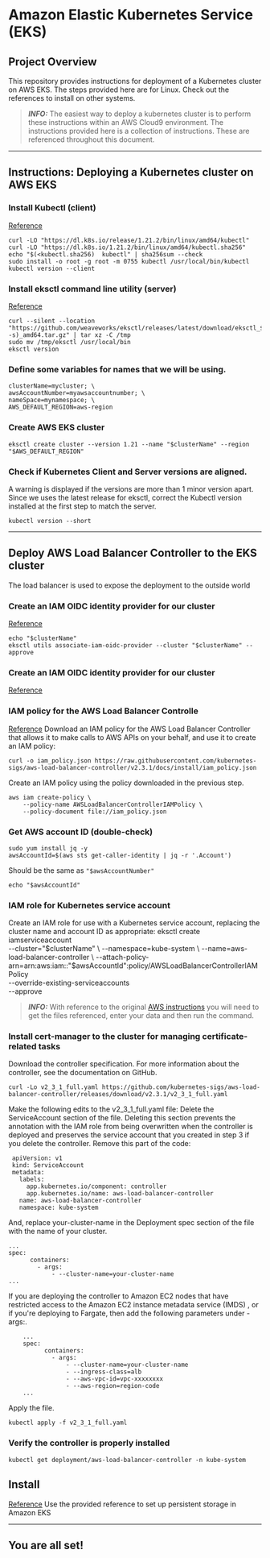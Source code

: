 # Amazon Elastic Kubernetes Service (EKS)

## Project Overview
This repository provides instructions for deployment of a Kubernetes cluster on AWS EKS.
The steps provided here are for Linux. Check out the references to install on other systems.

> **_INFO:_**  The easiest way to deploy a kubernetes cluster is to perform these instructions within an AWS Cloud9 environment. The instructions provided here is a collection of instructions. These are referenced throughout this document.

---
## Instructions: Deploying a Kubernetes cluster on AWS EKS

### Install Kubectl (client)
[Reference](https://kubernetes.io/docs/tasks/tools/install-kubectl-linux/)
```
curl -LO "https://dl.k8s.io/release/1.21.2/bin/linux/amd64/kubectl"
curl -LO "https://dl.k8s.io/1.21.2/bin/linux/amd64/kubectl.sha256"
echo "$(<kubectl.sha256)  kubectl" | sha256sum --check
sudo install -o root -g root -m 0755 kubectl /usr/local/bin/kubectl
kubectl version --client
```

### Install eksctl command line utility (server)
[Reference](https://docs.aws.amazon.com/eks/latest/userguide/eksctl.html)
```
curl --silent --location "https://github.com/weaveworks/eksctl/releases/latest/download/eksctl_$(uname -s)_amd64.tar.gz" | tar xz -C /tmp
sudo mv /tmp/eksctl /usr/local/bin
eksctl version
```

### Define some variables for names that we will be using.
```
clusterName=mycluster; \
awsAccountNumber=myawsaccountnumber; \
nameSpace=mynamespace; \
AWS_DEFAULT_REGION=aws-region
```

### Create AWS EKS cluster
```
eksctl create cluster --version 1.21 --name "$clusterName" --region "$AWS_DEFAULT_REGION"
```

### Check if Kubernetes Client and Server versions are aligned.
A warning is displayed if the versions are more than 1 minor version apart.
Since we uses the latest release for eksctl, correct the Kubectl version installed at the first step to match the server.
```
kubectl version --short
```

---

## Deploy AWS Load Balancer Controller to the EKS cluster
The load balancer is used to expose the deployment to the outside world

### Create an IAM OIDC identity provider for our cluster
[Reference](https://docs.aws.amazon.com/eks/latest/userguide/enable-iam-roles-for-service-accounts.html)
```
echo "$clusterName"
eksctl utils associate-iam-oidc-provider --cluster "$clusterName" --approve
```

### Create an IAM OIDC identity provider for our cluster
[Reference](https://docs.aws.amazon.com/eks/latest/userguide/enable-iam-roles-for-service-accounts.html)

### IAM policy for the AWS Load Balancer Controlle
[Reference](https://docs.aws.amazon.com/eks/latest/userguide/aws-load-balancer-controller.html)
Download an IAM policy for the AWS Load Balancer Controller that allows it to make calls to AWS APIs on your behalf, and use it to create an IAM policy: 

```
curl -o iam_policy.json https://raw.githubusercontent.com/kubernetes-sigs/aws-load-balancer-controller/v2.3.1/docs/install/iam_policy.json
```
Create an IAM policy using the policy downloaded in the previous step.
```
aws iam create-policy \
    --policy-name AWSLoadBalancerControllerIAMPolicy \
    --policy-document file://iam_policy.json
```

### Get AWS account ID (double-check)
```
sudo yum install jq -y
awsAccountId=$(aws sts get-caller-identity | jq -r '.Account')
```
Should be the same as `"$awsAccountNumber"`
```
echo "$awsAccountId"
```

### IAM  role for Kubernetes service account
Create an IAM role for use with a Kubernetes service account, replacing the cluster name and account ID as appropriate: 
eksctl create iamserviceaccount \
  --cluster="$clusterName" \
  --namespace=kube-system \
  --name=aws-load-balancer-controller  \
  --attach-policy-arn=arn:aws:iam::"$awsAccountId":policy/AWSLoadBalancerControllerIAMPolicy \
  --override-existing-serviceaccounts \
  --approve

> **_INFO:_**  With reference to the original [AWS instructions](https://docs.aws.amazon.com/eks/latest/userguide/aws-load-balancer-controller.html) you will need to get the files referenced, enter your data and then run the command.

### Install cert-manager to the cluster for managing certificate-related tasks
Download the controller specification. For more information about the controller, see the documentation on GitHub.
```
curl -Lo v2_3_1_full.yaml https://github.com/kubernetes-sigs/aws-load-balancer-controller/releases/download/v2.3.1/v2_3_1_full.yaml
```

Make the following edits to the v2_3_1_full.yaml file:
Delete the ServiceAccount section of the file. Deleting this section prevents the annotation with the IAM role from being overwritten when the controller is deployed and preserves the service account that you created in step 3 if you delete the controller.
Remove this part of the code:
```
 apiVersion: v1
 kind: ServiceAccount
 metadata:
   labels:
     app.kubernetes.io/component: controller
     app.kubernetes.io/name: aws-load-balancer-controller
   name: aws-load-balancer-controller
   namespace: kube-system
```

And, replace your-cluster-name in the Deployment spec section of the file with the name of your cluster.
```
...
spec:
      containers:
        - args:
            - --cluster-name=your-cluster-name
...
```

If you are deploying the controller to Amazon EC2 nodes that have restricted access to the Amazon EC2 instance metadata service (IMDS) , or if you're deploying to Fargate, then add the following parameters under - args:.
```
    ...
    spec:
          containers:
            - args:
                - --cluster-name=your-cluster-name
                - --ingress-class=alb
                - --aws-vpc-id=vpc-xxxxxxxx
                - --aws-region=region-code
    ...
```

Apply the file.
```
kubectl apply -f v2_3_1_full.yaml
```

### Verify the controller is properly installed
```
kubectl get deployment/aws-load-balancer-controller -n kube-system
```

## Install 
[Reference](https://aws.amazon.com/premiumsupport/knowledge-center/eks-persistent-storage/)
Use the provided reference to set up persistent storage in Amazon EKS

---

## You are all set!
